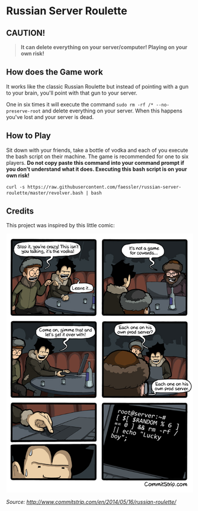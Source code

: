 # Russian Server Roulette
## CAUTION!
> **It can delete everything on your server/computer! Playing on your own risk!**

## How does the Game work
It works like the classic Russian Roulette but instead of pointing with a gun to your brain, you'll point with that gun to your server.

One in six times it will execute the command ```sudo rm -rf /* --no-preserve-root``` and delete everything on your server. When this happens you've lost and your server is dead.

## How to Play
Sit down with your friends, take a bottle of vodka and each of you execute the bash script on their machine. The game is recommended for one to six players.
**Do not copy paste this command into your command prompt if you don't understand what it does. Executing this bash script is on your own risk!**

```shell
curl -s https://raw.githubusercontent.com/faessler/russian-server-roulette/master/revolver.bash | bash
```

## Credits
This project was inspired by this little comic:

![comic strip about people playing russian server roulette](./comic.jpg)

_Source: http://www.commitstrip.com/en/2014/05/16/russian-roulette/_
